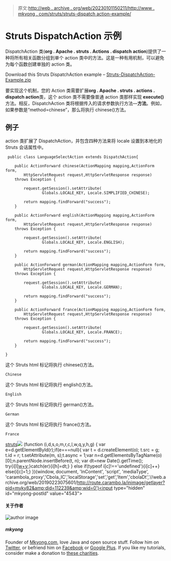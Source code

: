 > 原文:[http://web . archive . org/web/20230101150211/http://www . mkyong . com/struts/struts-dispatch action-example/](http://web.archive.org/web/20230101150211/http://www.mkyong.com/struts/struts-dispatchaction-example/)

# Struts DispatchAction 示例

DispatchAction 类(**org . Apache . struts . Actions . dispatch action**)提供了一种将所有相关函数分组到单个 action 类中的方法。这是一种有用机制，可以避免为每个函数创建单独的 action 类。

Download this Struts DispatchAction example – [Struts-DispatchAction-Example.zip](http://web.archive.org/web/20190223075601/http://www.mkyong.com/wp-content/uploads/2010/04/Struts-Localization-Example.zip)

要实现这个机制，您的 Action 类需要扩展**org . Apache . struts . actions . dispatch action**类，这个 action 类不需要像普通 action 类那样实现 **execute()** 方法。相反，DispatchAction 类将根据传入的请求参数执行方法—**方法**。例如，如果参数是“method=chinese”，那么将执行 chinese()方法。

## 例子

action 类扩展了 DispatchAction，并包含四种方法来将 locale 设置到本地化的 Struts 会话属性中。

```
 public class LanguageSelectAction extends DispatchAction{

	public ActionForward chinese(ActionMapping mapping,ActionForm form,
		HttpServletRequest request,HttpServletResponse response) 
	throws Exception {

		request.getSession().setAttribute(
				Globals.LOCALE_KEY, Locale.SIMPLIFIED_CHINESE);

		return mapping.findForward("success");
	}

	public ActionForward english(ActionMapping mapping,ActionForm form,
		HttpServletRequest request,HttpServletResponse response) 
	throws Exception {

		request.getSession().setAttribute(
				Globals.LOCALE_KEY, Locale.ENGLISH);

		return mapping.findForward("success");
	}

	public ActionForward german(ActionMapping mapping,ActionForm form,
		HttpServletRequest request,HttpServletResponse response) 
	throws Exception {

		request.getSession().setAttribute(
				Globals.LOCALE_KEY, Locale.GERMAN);

		return mapping.findForward("success");
	}

	public ActionForward france(ActionMapping mapping,ActionForm form,
		HttpServletRequest request,HttpServletResponse response) 
	throws Exception {

		request.getSession().setAttribute(
				Globals.LOCALE_KEY, Locale.FRANCE);

		return mapping.findForward("success");
	}

} 
```

这个 Struts html 标记将执行 chinese()方法。

```
Chinese

```

这个 Struts html 标记将执行 english()方法。

```
English

```

这个 Struts html 标记将执行 german()方法。

```
German

```

这个 Struts html 标记将执行 france()方法。

```
France

```

[struts](http://web.archive.org/web/20190223075601/http://www.mkyong.com/tag/struts/)![](../Images/630ad20942e42c0d9a52dedc75ea28d6.png) (function (i,d,s,o,m,r,c,l,w,q,y,h,g) { var e=d.getElementById(r);if(e===null){ var t = d.createElement(o); t.src = g; t.id = r; t.setAttribute(m, s);t.async = 1;var n=d.getElementsByTagName(o)[0];n.parentNode.insertBefore(t, n); var dt=new Date().getTime(); try{i[l][w+y](h,i[l][q+y](h)+'&amp;'+dt);}catch(er){i[h]=dt;} } else if(typeof i[c]!=='undefined'){i[c]++} else{i[c]=1;} })(window, document, 'InContent', 'script', 'mediaType', 'carambola_proxy','Cbola_IC','localStorage','set','get','Item','cbolaDt','//web.archive.org/web/20190223075601/http://route.carambo.la/inimage/getlayer?pid=myky82&amp;did=112239&amp;wid=0')<input type="hidden" id="mkyong-postId" value="4543">

#### 关于作者

![author image](../Images/abfd2d087b094c5681faf1868443316b.png)

##### mkyong

Founder of [Mkyong.com](http://web.archive.org/web/20190223075601/http://mkyong.com/), love Java and open source stuff. Follow him on [Twitter](http://web.archive.org/web/20190223075601/https://twitter.com/mkyong), or befriend him on [Facebook](http://web.archive.org/web/20190223075601/http://www.facebook.com/java.tutorial) or [Google Plus](http://web.archive.org/web/20190223075601/https://plus.google.com/110948163568945735692?rel=author). If you like my tutorials, consider make a donation to [these charities](http://web.archive.org/web/20190223075601/http://www.mkyong.com/blog/donate-to-charity/).